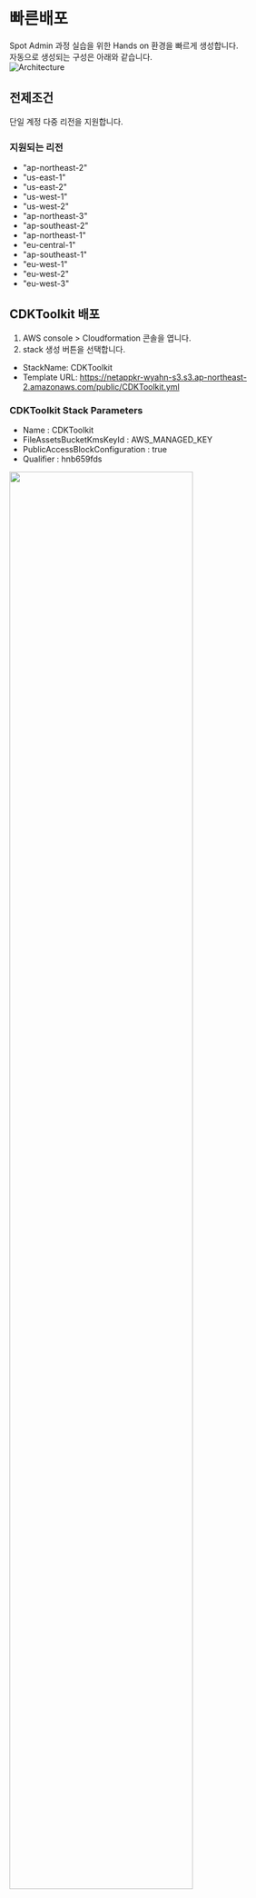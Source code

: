 # 빠른배포

Spot Admin 과정 실습을 위한 Hands on 환경을 빠르게 생성합니다. </br>
자동으로 생성되는 구성은 아래와 같습니다. </br>
![Architecture](./Images/Architecture.png)

## 전제조건

단일 계정 다중 리전을 지원합니다.

### 지원되는 리전

- "ap-northeast-2"
- "us-east-1"
- "us-east-2"
- "us-west-1"
- "us-west-2"
- "ap-northeast-3"
- "ap-southeast-2"
- "ap-northeast-1"
- "eu-central-1"
- "ap-southeast-1"
- "eu-west-1"
- "eu-west-2"
- "eu-west-3"

## CDKToolkit 배포

1. AWS console > Cloudformation 콘솔을 엽니다.
2. stack 생성 버튼을 선택합니다.

- StackName: CDKToolkit
- Template URL: <https://netappkr-wyahn-s3.s3.ap-northeast-2.amazonaws.com/public/CDKToolkit.yml>

### CDKToolkit Stack Parameters

- Name : CDKToolkit
- FileAssetsBucketKmsKeyId : AWS_MANAGED_KEY
- PublicAccessBlockConfiguration : true
- Qualifier : hnb659fds </br>
<img width="80%" height="80%" src="./Images/cdktoolkit.png">

3. 전부 기본값으로 진행 후 다음을 눌러 스택생성 페이지까지 이동합니다.
4. 체크박스를 모두 활성화 후 스택을 생성합니다.

- [X] AWS CloudFormation이 사용자 지정 이름으로 IAM 리소스를 생성할 수 있음을 인정합니다.

5. 스택이 완전히 배포되기까지 기다립니다.

6. Stack 세부정보 화면에서 리소스 탭을 클릭하고 s3를 검색하여 버킷을 확인하고 링크를 클릭하여 s3버킷으로 이동합니다. </br>
![find-s3](./Images/find-s3.png)

7. CDKToolkit 스택에서 생성된 s3에 파일을 업로드합니다.

- 그림과 같이 cdkasset.zip 파일의 압축을 풀고 하위 파일들을 모두 업로드합니다.</br>
  압축파일 : [cdkasset](./cdk_asset.zip)

- 압축파일 해제 후 s3에 파일을 업로드합니다. </br>
  s3 burketname : cdk-hnb659fds-assets-<"your aws account id">-ap-northeast-2 </br>
  <img width="80%" height="80%" src="./Images/s3view.png">

## Merge Stack 배포

> ### 경고!
> 반드시 CDKToolkit Stack에서 생성된 S3 버킷에 첨부된 파일이 모두 업로드된 상태에서 진행되어야 합니다.

1. Merge Stack을 생성합니다.

- StackName: MergeStack </br>
- Template URL: <https://netappkr-wyahn-s3.s3.ap-northeast-2.amazonaws.com/public/fsxn_cdk/MergeStack.template.json>

### Merge Stack Parameters
메인 스택을 생성합니다.
- 스택 이름: 자유 ( 원하시는 스택이름 )
- prefix : 자유 ( 원하시는 prefix 이름)</br></br>
![image](./Images/main_stack_deploy.png)

2. 스택 옵션 </br>
**모두 이미 입력된 기본값으로 설정하고 다음을 클릭합니다.**

3. Stack 검토 </br>
모든 체크박스를 체크 후 스택을 생성합니다.

- [X] AWS CloudFormation이 사용자 지정 이름으로 IAM 리소스를 생성할 수 있음을 인정합니다.
- [X] AWS CloudFormation에 다음 기능이 필요할 수 있음을 인정합니다. CAPABILITY_AUTO_EXPAND

> 생성완료까지 걸리는 예상 시간 </br>
> ✨  Total time: 3592.66s

# 결과

그림과 같이 2개의 메인스택과 2개의 서브스택이 배포되고 Hands-on 환경이 생성됩니다.</br>
![image](./Images/stackview.png)

# 추가 과정
배포된 스택에서 할 수 있는 동작들의 예시는 2022_partner_academy에서 찾아 보실 수 있습니다.
하지만 스택이 다르기에 가이드에 나오는 오브젝트 이름이나 위치가 다를 수 있습니다.
**이 스택은 빠른 환경 배포용으로만 사용하시는 것을 권장드립니다.**
- [Bation 서버 접속 방법](./Connect_To_Bastion.md)
- [Kubectl을 활용하여 EKS 접속](./Connected_EKS_for_kubectl.md)
- [Cloudmanager 배포 및 설정](./Getting_start_FSxN/DeployCloudmanager.md)

# 참고문서

- [CDKv2 doc](https://docs.aws.amazon.com/cdk/v2/guide/parameters.html)
- [CDkv2 python](https://docs.aws.amazon.com/cdk/api/v2/python/aws_cdk.aws_eks/CfnAddon.html)
